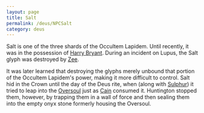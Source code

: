 ```yaml
---
layout: page
title: Salt
permalink: /deus/NPCSalt
category: deus
---
```

Salt is one of the three shards of the Occultem Lapidem. Until recently, it was in the possession of [Harry Bryant](NPCBryant). During an incident on Lupus, the Salt glyph was destroyed by [Zee](CharPublicJames).

It was later learned that destroying the glyphs merely unbound that portion of the Occultem Lapidem's power, making it more difficult to control. Salt hid in the Crown until the day of the Deus rite, when (along with [Sulphur](NPCSulphur)) it tried to leap into the [Oversoul](NPCOversoul) just as [Cain](NPCCain) consumed it. Huntington stopped them, however, by trapping them in a wall of force and then sealing them into the empty onyx stone formerly housing the Oversoul.
